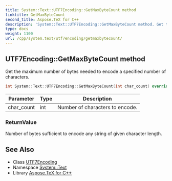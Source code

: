 ```yaml
---
title: System::Text::UTF7Encoding::GetMaxByteCount method
linktitle: GetMaxByteCount
second_title: Aspose.TeX for C++
description: 'System::Text::UTF7Encoding::GetMaxByteCount method. Get the maximum number of bytes needed to encode a specified number of characters in C++.'
type: docs
weight: 1100
url: /cpp/system.text/utf7encoding/getmaxbytecount/
---
```

## UTF7Encoding::GetMaxByteCount method


Get the maximum number of bytes needed to encode a specified number of characters.

```cpp
int System::Text::UTF7Encoding::GetMaxByteCount(int char_count) override
```


| Parameter | Type | Description |
| --- | --- | --- |
| char_count | int | Number of characters to encode. |

### ReturnValue

Number of bytes sufficient to encode any string of given character length.

## See Also

* Class [UTF7Encoding](../)
* Namespace [System::Text](../../)
* Library [Aspose.TeX for C++](../../../)
